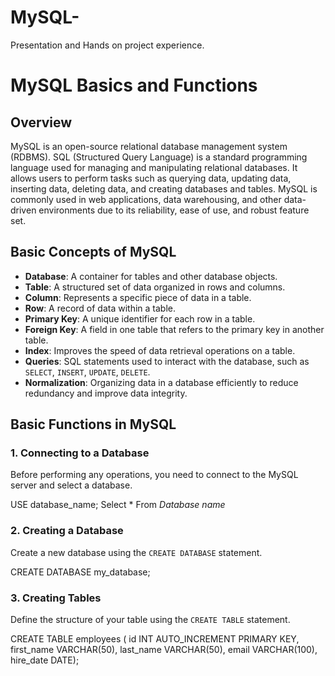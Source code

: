 # MySQL-
Presentation and Hands on project experience.
# MySQL Basics and Functions

## Overview
MySQL is an open-source relational database management system (RDBMS). SQL (Structured Query Language) is a standard programming language used for managing and manipulating relational databases. It allows users to perform tasks such as querying data, updating data, inserting data, deleting data, and creating databases and tables. MySQL is commonly used in web applications, data warehousing, and other data-driven environments due to its reliability, ease of use, and robust feature set.

## Basic Concepts of MySQL
- **Database**: A container for tables and other database objects.
- **Table**: A structured set of data organized in rows and columns.
- **Column**: Represents a specific piece of data in a table.
- **Row**: A record of data within a table.
- **Primary Key**: A unique identifier for each row in a table.
- **Foreign Key**: A field in one table that refers to the primary key in another table.
- **Index**: Improves the speed of data retrieval operations on a table.
- **Queries**: SQL statements used to interact with the database, such as `SELECT`, `INSERT`, `UPDATE`, `DELETE`.
- **Normalization**: Organizing data in a database efficiently to reduce redundancy and improve data integrity.

## Basic Functions in MySQL

### 1. Connecting to a Database
Before performing any operations, you need to connect to the MySQL server and select a database.

USE database_name;
Select * From _Database name_

### 2. **Creating a Database**
Create a new database using the `CREATE DATABASE` statement.

CREATE DATABASE my_database;

### 3. **Creating Tables**

Define the structure of your table using the `CREATE TABLE` statement.

CREATE TABLE employees (
    id INT AUTO_INCREMENT PRIMARY KEY,
    first_name VARCHAR(50),
    last_name VARCHAR(50),
    email VARCHAR(100),
    hire_date DATE);
